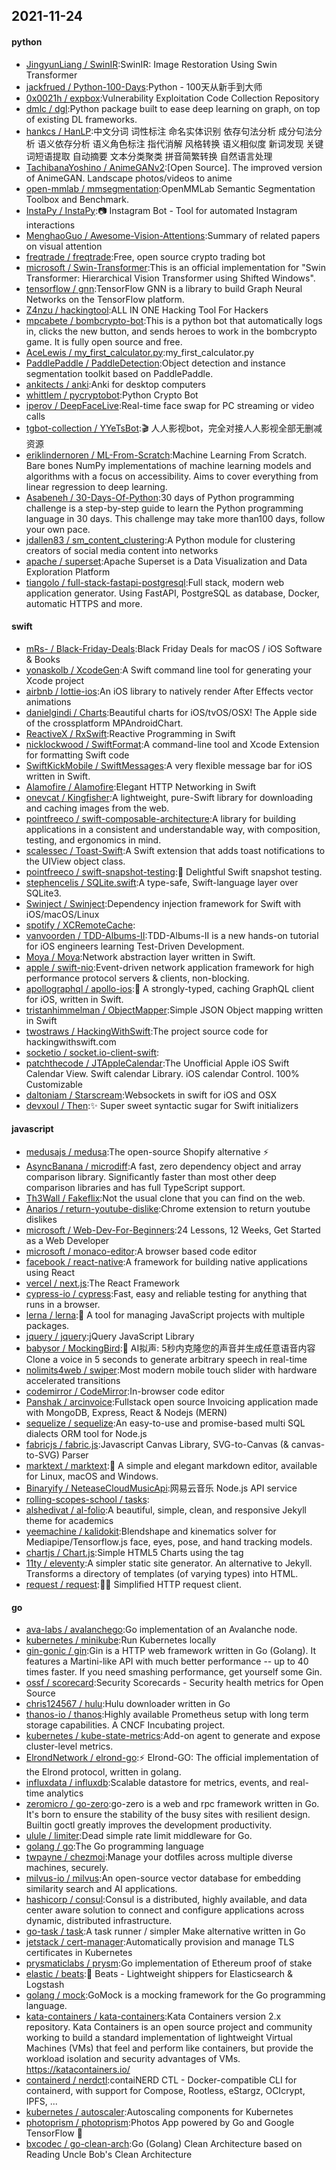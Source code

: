 ## 2021-11-24

#### python
* [JingyunLiang / SwinIR](https://github.com/JingyunLiang/SwinIR):SwinIR: Image Restoration Using Swin Transformer
* [jackfrued / Python-100-Days](https://github.com/jackfrued/Python-100-Days):Python - 100天从新手到大师
* [0x0021h / expbox](https://github.com/0x0021h/expbox):Vulnerability Exploitation Code Collection Repository
* [dmlc / dgl](https://github.com/dmlc/dgl):Python package built to ease deep learning on graph, on top of existing DL frameworks.
* [hankcs / HanLP](https://github.com/hankcs/HanLP):中文分词 词性标注 命名实体识别 依存句法分析 成分句法分析 语义依存分析 语义角色标注 指代消解 风格转换 语义相似度 新词发现 关键词短语提取 自动摘要 文本分类聚类 拼音简繁转换 自然语言处理
* [TachibanaYoshino / AnimeGANv2](https://github.com/TachibanaYoshino/AnimeGANv2):[Open Source]. The improved version of AnimeGAN. Landscape photos/videos to anime
* [open-mmlab / mmsegmentation](https://github.com/open-mmlab/mmsegmentation):OpenMMLab Semantic Segmentation Toolbox and Benchmark.
* [InstaPy / InstaPy](https://github.com/InstaPy/InstaPy):📷
Instagram Bot - Tool for automated Instagram interactions
* [MenghaoGuo / Awesome-Vision-Attentions](https://github.com/MenghaoGuo/Awesome-Vision-Attentions):Summary of related papers on visual attention
* [freqtrade / freqtrade](https://github.com/freqtrade/freqtrade):Free, open source crypto trading bot
* [microsoft / Swin-Transformer](https://github.com/microsoft/Swin-Transformer):This is an official implementation for "Swin Transformer: Hierarchical Vision Transformer using Shifted Windows".
* [tensorflow / gnn](https://github.com/tensorflow/gnn):TensorFlow GNN is a library to build Graph Neural Networks on the TensorFlow platform.
* [Z4nzu / hackingtool](https://github.com/Z4nzu/hackingtool):ALL IN ONE Hacking Tool For Hackers
* [mpcabete / bombcrypto-bot](https://github.com/mpcabete/bombcrypto-bot):This is a python bot that automatically logs in, clicks the new button, and sends heroes to work in the bombcrypto game. It is fully open source and free.
* [AceLewis / my_first_calculator.py](https://github.com/AceLewis/my_first_calculator.py):my_first_calculator.py
* [PaddlePaddle / PaddleDetection](https://github.com/PaddlePaddle/PaddleDetection):Object detection and instance segmentation toolkit based on PaddlePaddle.
* [ankitects / anki](https://github.com/ankitects/anki):Anki for desktop computers
* [whittlem / pycryptobot](https://github.com/whittlem/pycryptobot):Python Crypto Bot
* [iperov / DeepFaceLive](https://github.com/iperov/DeepFaceLive):Real-time face swap for PC streaming or video calls
* [tgbot-collection / YYeTsBot](https://github.com/tgbot-collection/YYeTsBot):🎬
人人影视bot，完全对接人人影视全部无删减资源
* [eriklindernoren / ML-From-Scratch](https://github.com/eriklindernoren/ML-From-Scratch):Machine Learning From Scratch. Bare bones NumPy implementations of machine learning models and algorithms with a focus on accessibility. Aims to cover everything from linear regression to deep learning.
* [Asabeneh / 30-Days-Of-Python](https://github.com/Asabeneh/30-Days-Of-Python):30 days of Python programming challenge is a step-by-step guide to learn the Python programming language in 30 days. This challenge may take more than100 days, follow your own pace.
* [jdallen83 / sm_content_clustering](https://github.com/jdallen83/sm_content_clustering):A Python module for clustering creators of social media content into networks
* [apache / superset](https://github.com/apache/superset):Apache Superset is a Data Visualization and Data Exploration Platform
* [tiangolo / full-stack-fastapi-postgresql](https://github.com/tiangolo/full-stack-fastapi-postgresql):Full stack, modern web application generator. Using FastAPI, PostgreSQL as database, Docker, automatic HTTPS and more.

#### swift
* [mRs- / Black-Friday-Deals](https://github.com/mRs-/Black-Friday-Deals):Black Friday Deals for macOS / iOS Software & Books
* [yonaskolb / XcodeGen](https://github.com/yonaskolb/XcodeGen):A Swift command line tool for generating your Xcode project
* [airbnb / lottie-ios](https://github.com/airbnb/lottie-ios):An iOS library to natively render After Effects vector animations
* [danielgindi / Charts](https://github.com/danielgindi/Charts):Beautiful charts for iOS/tvOS/OSX! The Apple side of the crossplatform MPAndroidChart.
* [ReactiveX / RxSwift](https://github.com/ReactiveX/RxSwift):Reactive Programming in Swift
* [nicklockwood / SwiftFormat](https://github.com/nicklockwood/SwiftFormat):A command-line tool and Xcode Extension for formatting Swift code
* [SwiftKickMobile / SwiftMessages](https://github.com/SwiftKickMobile/SwiftMessages):A very flexible message bar for iOS written in Swift.
* [Alamofire / Alamofire](https://github.com/Alamofire/Alamofire):Elegant HTTP Networking in Swift
* [onevcat / Kingfisher](https://github.com/onevcat/Kingfisher):A lightweight, pure-Swift library for downloading and caching images from the web.
* [pointfreeco / swift-composable-architecture](https://github.com/pointfreeco/swift-composable-architecture):A library for building applications in a consistent and understandable way, with composition, testing, and ergonomics in mind.
* [scalessec / Toast-Swift](https://github.com/scalessec/Toast-Swift):A Swift extension that adds toast notifications to the UIView object class.
* [pointfreeco / swift-snapshot-testing](https://github.com/pointfreeco/swift-snapshot-testing):📸
Delightful Swift snapshot testing.
* [stephencelis / SQLite.swift](https://github.com/stephencelis/SQLite.swift):A type-safe, Swift-language layer over SQLite3.
* [Swinject / Swinject](https://github.com/Swinject/Swinject):Dependency injection framework for Swift with iOS/macOS/Linux
* [spotify / XCRemoteCache](https://github.com/spotify/XCRemoteCache):
* [vanvoorden / TDD-Albums-II](https://github.com/vanvoorden/TDD-Albums-II):TDD-Albums-II is a new hands-on tutorial for iOS engineers learning Test-Driven Development.
* [Moya / Moya](https://github.com/Moya/Moya):Network abstraction layer written in Swift.
* [apple / swift-nio](https://github.com/apple/swift-nio):Event-driven network application framework for high performance protocol servers & clients, non-blocking.
* [apollographql / apollo-ios](https://github.com/apollographql/apollo-ios):📱
A strongly-typed, caching GraphQL client for iOS, written in Swift.
* [tristanhimmelman / ObjectMapper](https://github.com/tristanhimmelman/ObjectMapper):Simple JSON Object mapping written in Swift
* [twostraws / HackingWithSwift](https://github.com/twostraws/HackingWithSwift):The project source code for hackingwithswift.com
* [socketio / socket.io-client-swift](https://github.com/socketio/socket.io-client-swift):
* [patchthecode / JTAppleCalendar](https://github.com/patchthecode/JTAppleCalendar):The Unofficial Apple iOS Swift Calendar View. Swift calendar Library. iOS calendar Control. 100% Customizable
* [daltoniam / Starscream](https://github.com/daltoniam/Starscream):Websockets in swift for iOS and OSX
* [devxoul / Then](https://github.com/devxoul/Then):✨
Super sweet syntactic sugar for Swift initializers

#### javascript
* [medusajs / medusa](https://github.com/medusajs/medusa):The open-source Shopify alternative
⚡️
* [AsyncBanana / microdiff](https://github.com/AsyncBanana/microdiff):A fast, zero dependency object and array comparison library. Significantly faster than most other deep comparison libraries and has full TypeScript support.
* [Th3Wall / Fakeflix](https://github.com/Th3Wall/Fakeflix):Not the usual clone that you can find on the web.
* [Anarios / return-youtube-dislike](https://github.com/Anarios/return-youtube-dislike):Chrome extension to return youtube dislikes
* [microsoft / Web-Dev-For-Beginners](https://github.com/microsoft/Web-Dev-For-Beginners):24 Lessons, 12 Weeks, Get Started as a Web Developer
* [microsoft / monaco-editor](https://github.com/microsoft/monaco-editor):A browser based code editor
* [facebook / react-native](https://github.com/facebook/react-native):A framework for building native applications using React
* [vercel / next.js](https://github.com/vercel/next.js):The React Framework
* [cypress-io / cypress](https://github.com/cypress-io/cypress):Fast, easy and reliable testing for anything that runs in a browser.
* [lerna / lerna](https://github.com/lerna/lerna):🐉
A tool for managing JavaScript projects with multiple packages.
* [jquery / jquery](https://github.com/jquery/jquery):jQuery JavaScript Library
* [babysor / MockingBird](https://github.com/babysor/MockingBird):🚀
AI拟声: 5秒内克隆您的声音并生成任意语音内容 Clone a voice in 5 seconds to generate arbitrary speech in real-time
* [nolimits4web / swiper](https://github.com/nolimits4web/swiper):Most modern mobile touch slider with hardware accelerated transitions
* [codemirror / CodeMirror](https://github.com/codemirror/CodeMirror):In-browser code editor
* [Panshak / arcinvoice](https://github.com/Panshak/arcinvoice):Fullstack open source Invoicing application made with MongoDB, Express, React & Nodejs (MERN)
* [sequelize / sequelize](https://github.com/sequelize/sequelize):An easy-to-use and promise-based multi SQL dialects ORM tool for Node.js
* [fabricjs / fabric.js](https://github.com/fabricjs/fabric.js):Javascript Canvas Library, SVG-to-Canvas (& canvas-to-SVG) Parser
* [marktext / marktext](https://github.com/marktext/marktext):📝
A simple and elegant markdown editor, available for Linux, macOS and Windows.
* [Binaryify / NeteaseCloudMusicApi](https://github.com/Binaryify/NeteaseCloudMusicApi):网易云音乐 Node.js API service
* [rolling-scopes-school / tasks](https://github.com/rolling-scopes-school/tasks):
* [alshedivat / al-folio](https://github.com/alshedivat/al-folio):A beautiful, simple, clean, and responsive Jekyll theme for academics
* [yeemachine / kalidokit](https://github.com/yeemachine/kalidokit):Blendshape and kinematics solver for Mediapipe/Tensorflow.js face, eyes, pose, and hand tracking models.
* [chartjs / Chart.js](https://github.com/chartjs/Chart.js):Simple HTML5 Charts using the <canvas> tag
* [11ty / eleventy](https://github.com/11ty/eleventy):A simpler static site generator. An alternative to Jekyll. Transforms a directory of templates (of varying types) into HTML.
* [request / request](https://github.com/request/request):🏊🏾 Simplified HTTP request client.

#### go
* [ava-labs / avalanchego](https://github.com/ava-labs/avalanchego):Go implementation of an Avalanche node.
* [kubernetes / minikube](https://github.com/kubernetes/minikube):Run Kubernetes locally
* [gin-gonic / gin](https://github.com/gin-gonic/gin):Gin is a HTTP web framework written in Go (Golang). It features a Martini-like API with much better performance -- up to 40 times faster. If you need smashing performance, get yourself some Gin.
* [ossf / scorecard](https://github.com/ossf/scorecard):Security Scorecards - Security health metrics for Open Source
* [chris124567 / hulu](https://github.com/chris124567/hulu):Hulu downloader written in Go
* [thanos-io / thanos](https://github.com/thanos-io/thanos):Highly available Prometheus setup with long term storage capabilities. A CNCF Incubating project.
* [kubernetes / kube-state-metrics](https://github.com/kubernetes/kube-state-metrics):Add-on agent to generate and expose cluster-level metrics.
* [ElrondNetwork / elrond-go](https://github.com/ElrondNetwork/elrond-go):⚡
Elrond-GO: The official implementation of the Elrond protocol, written in golang.
* [influxdata / influxdb](https://github.com/influxdata/influxdb):Scalable datastore for metrics, events, and real-time analytics
* [zeromicro / go-zero](https://github.com/zeromicro/go-zero):go-zero is a web and rpc framework written in Go. It's born to ensure the stability of the busy sites with resilient design. Builtin goctl greatly improves the development productivity.
* [ulule / limiter](https://github.com/ulule/limiter):Dead simple rate limit middleware for Go.
* [golang / go](https://github.com/golang/go):The Go programming language
* [twpayne / chezmoi](https://github.com/twpayne/chezmoi):Manage your dotfiles across multiple diverse machines, securely.
* [milvus-io / milvus](https://github.com/milvus-io/milvus):An open-source vector database for embedding similarity search and AI applications.
* [hashicorp / consul](https://github.com/hashicorp/consul):Consul is a distributed, highly available, and data center aware solution to connect and configure applications across dynamic, distributed infrastructure.
* [go-task / task](https://github.com/go-task/task):A task runner / simpler Make alternative written in Go
* [jetstack / cert-manager](https://github.com/jetstack/cert-manager):Automatically provision and manage TLS certificates in Kubernetes
* [prysmaticlabs / prysm](https://github.com/prysmaticlabs/prysm):Go implementation of Ethereum proof of stake
* [elastic / beats](https://github.com/elastic/beats):🐠
Beats - Lightweight shippers for Elasticsearch & Logstash
* [golang / mock](https://github.com/golang/mock):GoMock is a mocking framework for the Go programming language.
* [kata-containers / kata-containers](https://github.com/kata-containers/kata-containers):Kata Containers version 2.x repository. Kata Containers is an open source project and community working to build a standard implementation of lightweight Virtual Machines (VMs) that feel and perform like containers, but provide the workload isolation and security advantages of VMs. https://katacontainers.io/
* [containerd / nerdctl](https://github.com/containerd/nerdctl):contaiNERD CTL - Docker-compatible CLI for containerd, with support for Compose, Rootless, eStargz, OCIcrypt, IPFS, ...
* [kubernetes / autoscaler](https://github.com/kubernetes/autoscaler):Autoscaling components for Kubernetes
* [photoprism / photoprism](https://github.com/photoprism/photoprism):Photos App powered by Go and Google TensorFlow
🌈
* [bxcodec / go-clean-arch](https://github.com/bxcodec/go-clean-arch):Go (Golang) Clean Architecture based on Reading Uncle Bob's Clean Architecture
